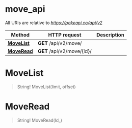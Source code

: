 # move_api

All URIs are relative to *https://pokeapi.co/api/v2*

Method | HTTP request | Description
------------- | ------------- | -------------
[**MoveList**](move_api.md#MoveList) | **GET** /api/v2/move/ | 
[**MoveRead**](move_api.md#MoveRead) | **GET** /api/v2/move/{id}/ | 


<a name="MoveList"></a>
# **MoveList**
> String! MoveList(limit, offset)


<a name="MoveRead"></a>
# **MoveRead**
> String! MoveRead(Id_)


